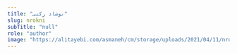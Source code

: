 ```yaml
--- 
title: "نوشاد رکنی" 
slug: nrokni 
subTitle: "null" 
role: "author" 
image: "https://alitayebi.com/asmaneh/cm/storage/uploads/2021/04/11/nrokni_uid_6072a1652b2fc.jpg" 
--- 
```

